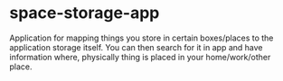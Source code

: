 # space-storage-app
Application for mapping things you store in certain boxes/places to the application storage itself. You can then search for it in app and have information where, physically thing is placed in your home/work/other place.

